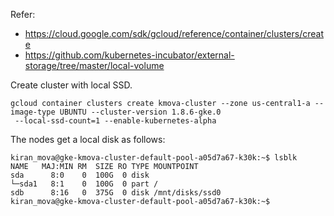Refer:
- https://cloud.google.com/sdk/gcloud/reference/container/clusters/create
- https://github.com/kubernetes-incubator/external-storage/tree/master/local-volume


Create cluster with local SSD. 
```
gcloud container clusters create kmova-cluster --zone us-central1-a --image-type UBUNTU --cluster-version 1.8.6-gke.0
 --local-ssd-count=1 --enable-kubernetes-alpha
```

The nodes get a local disk as follows:
```
kiran_mova@gke-kmova-cluster-default-pool-a05d7a67-k30k:~$ lsblk
NAME   MAJ:MIN RM  SIZE RO TYPE MOUNTPOINT
sda      8:0    0  100G  0 disk 
└─sda1   8:1    0  100G  0 part /
sdb      8:16   0  375G  0 disk /mnt/disks/ssd0
kiran_mova@gke-kmova-cluster-default-pool-a05d7a67-k30k:~$ 
```
